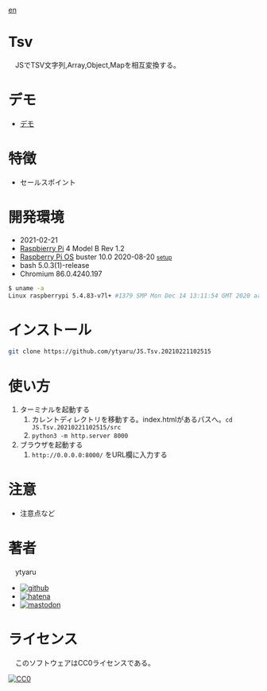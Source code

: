 [en](./README.md)

# Tsv

　JSでTSV文字列,Array,Object,Mapを相互変換する。

# デモ

* [デモ](https://ytyaru.github.io/JS.Tsv.20210221102515/)

# 特徴

* セールスポイント

# 開発環境

* <time datetime="2021-02-21T10:25:11+0900">2021-02-21</time>
* [Raspbierry Pi](https://ja.wikipedia.org/wiki/Raspberry_Pi) 4 Model B Rev 1.2
* [Raspberry Pi OS](https://ja.wikipedia.org/wiki/Raspbian) buster 10.0 2020-08-20 <small>[setup](http://ytyaru.hatenablog.com/entry/2020/10/06/111111)</small>
* bash 5.0.3(1)-release
* Chromium 86.0.4240.197

```sh
$ uname -a
Linux raspberrypi 5.4.83-v7l+ #1379 SMP Mon Dec 14 13:11:54 GMT 2020 armv7l GNU/Linux
```

# インストール

```sh
git clone https://github.com/ytyaru/JS.Tsv.20210221102515
```

# 使い方

1. ターミナルを起動する
    1. カレントディレクトリを移動する。index.htmlがあるパスへ。`cd JS.Tsv.20210221102515/src`
    2. `python3 -m http.server 8000`
2. ブラウザを起動する
    1. `http://0.0.0.0:8000/` をURL欄に入力する

# 注意

* 注意点など

# 著者

　ytyaru

* [![github](http://www.google.com/s2/favicons?domain=github.com)](https://github.com/ytyaru "github")
* [![hatena](http://www.google.com/s2/favicons?domain=www.hatena.ne.jp)](http://ytyaru.hatenablog.com/ytyaru "hatena")
* [![mastodon](http://www.google.com/s2/favicons?domain=mstdn.jp)](https://mstdn.jp/web/accounts/233143 "mastdon")

# ライセンス

　このソフトウェアはCC0ライセンスである。

[![CC0](http://i.creativecommons.org/p/zero/1.0/88x31.png "CC0")](http://creativecommons.org/publicdomain/zero/1.0/deed.ja)

